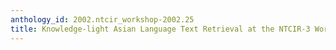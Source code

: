```yaml
---
anthology_id: 2002.ntcir_workshop-2002.25
title: Knowledge-light Asian Language Text Retrieval at the NTCIR-3 Workshop
---
```

